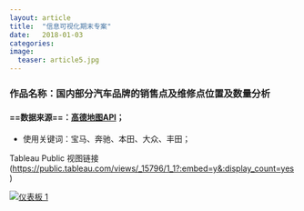 ```yaml
---
layout: article
title:  "信息可视化期末专案"
date:   2018-01-03
categories: 
image:
  teaser: article5.jpg
---
```


### 作品名称：国内部分汽车品牌的销售点及维修点位置及数量分析

####  ==数据来源==：[高德地图API](http://lbs.amap.com/)；

* 使用关键词：宝马、奔驰、本田、大众、丰田；

Tableau Public 视图链接(https://public.tableau.com/views/_15796/1_1?:embed=y&:display_count=yes)

<div class='tableauPlaceholder' id='viz1515313432913' style='position: relative'><noscript><a href='#'><img alt='仪表板 1 ' src='https:&#47;&#47;public.tableau.com&#47;static&#47;images&#47;_1&#47;_18378&#47;1&#47;1_rss.png' style='border: none' /></a></noscript><object class='tableauViz'  style='display:none;'><param name='host_url' value='https%3A%2F%2Fpublic.tableau.com%2F' /> <param name='embed_code_version' value='3' /> <param name='site_root' value='' /><param name='name' value='_18378&#47;1' /><param name='tabs' value='no' /><param name='toolbar' value='yes' /><param name='static_image' value='https:&#47;&#47;public.tableau.com&#47;static&#47;images&#47;_1&#47;_18378&#47;1&#47;1.png' /> <param name='animate_transition' value='yes' /><param name='display_static_image' value='yes' /><param name='display_spinner' value='yes' /><param name='display_overlay' value='yes' /><param name='display_count' value='yes' /></object></div><script type='text/javascript'>var divElement = document.getElementById('viz1515313432913');var vizElement = divElement.getElementsByTagName('object')[0];vizElement.style.width='1000px';vizElement.style.height='827px';var scriptElement = document.createElement('script');scriptElement.src = 'https://public.tableau.com/javascripts/api/viz_v1.js';vizElement.parentNode.insertBefore(scriptElement, vizElement);</script>